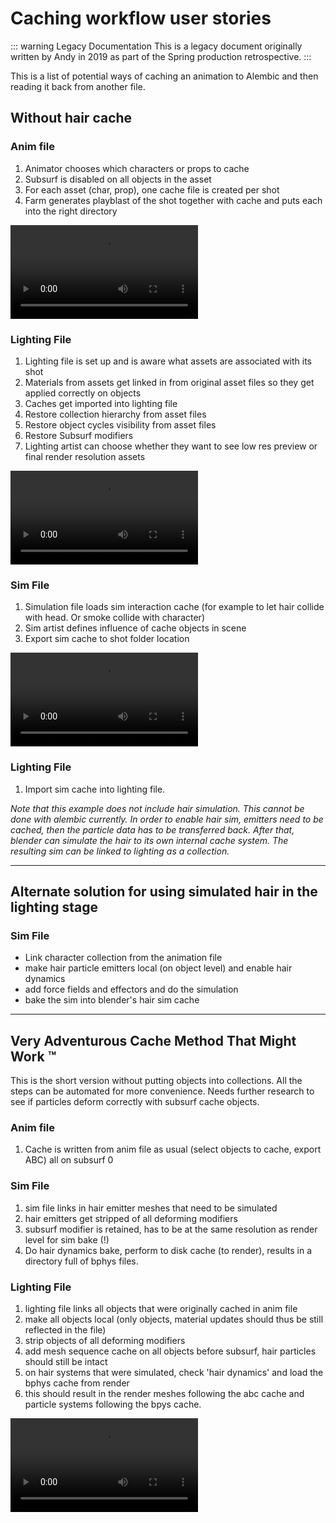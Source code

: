 # Caching workflow user stories

::: warning Legacy Documentation
This is a legacy document originally written by Andy in 2019 as part of the Spring production retrospective.
:::

This is a list of potential ways of caching an animation to Alembic and then reading it back from another file.

## Without hair cache

### Anim file

1. Animator chooses which characters or props to cache
2. Subsurf is disabled on all objects in the asset
3. For each asset (char, prop), one cache file is created per shot
4. Farm generates playblast of the shot together with cache and puts each into the right directory

![Anim](/media/archive/pipeline-proposal-2019/01_02_01_D2.anim_contact.mp4)

### Lighting File

1. Lighting file is set up and is aware what assets are associated with its shot
2. Materials from assets get linked in from original asset files so they get applied correctly on objects
3. Caches get imported into lighting file
4. Restore collection hierarchy from asset files
5. Restore object cycles visibility from asset files
6. Restore Subsurf modifiers
7. Lighting artist can choose whether they want to see low res preview or final render resolution assets

![Lighting](/media/archive/pipeline-proposal-2019/01_02_01_D2.lighting1.mp4)

### Sim File

1. Simulation file loads sim interaction cache (for example to let hair collide with head. Or smoke collide with character)
2. Sim artist defines influence of cache objects in scene
3. Export sim cache to shot folder location

![Sim](/media/archive/pipeline-proposal-2019/01_02_01_D2.sim1.mp4)

### Lighting File

1. Import sim cache into lighting file.

*Note that this example does not include hair simulation. This cannot be done with alembic currently. In order to enable hair sim, emitters need to be cached, then the particle data has to be transferred back. After that, blender can simulate the hair to its own internal cache system. The resulting sim can be linked to lighting as a collection.*

---

## Alternate solution for using simulated hair in the lighting stage

### Sim File

- Link character collection from the animation file
- make hair particle emitters local (on object level) and enable hair dynamics
- add force fields and effectors and do the simulation
- bake the sim into blender's hair sim cache

---

## Very Adventurous Cache Method That Might Work ™

This is the short version without putting objects into collections. All the steps can be automated for more convenience. Needs further research to see if particles deform correctly with subsurf cache objects.

### Anim file

1. Cache is written from anim file as usual (select objects to cache, export ABC) all on subsurf 0

### Sim File

1. sim file links in hair emitter meshes that need to be simulated
2. hair emitters get stripped of all deforming modifiers
3. subsurf modifier is retained, has to be at the same resolution as render level for sim bake (!)
4. Do hair dynamics bake, perform to disk cache (to render), results in a directory full of bphys files.

### Lighting File

1. lighting file links all objects that were originally cached in anim file
2. make all objects local (only objects, material updates should thus be still reflected in the file)
3. strip objects of all deforming modifiers
4. add mesh sequence cache on all objects before subsurf, hair particles should still be intact
5. on hair systems that were simulated, check 'hair dynamics' and load the bphys cache from render
6. this should result in the render meshes following the abc cache and particle systems following the bpys cache.

![Sim](/media/archive/pipeline-proposal-2019/01_02_01_D2.lighting.adventurous_cache.mp4)

